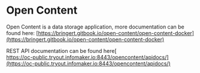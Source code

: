 # Open Content

Open Content is a data storage application, more documentation can be found here: [https://bringert.gitbook.io/open-content/open-content-docker](https://bringert.gitbook.io/open-content/open-content-docker)

REST API documentation can be found here[  
https://oc-public.tryout.infomaker.io:8443/opencontent/apidocs/](https://oc-public.tryout.infomaker.io:8443/opencontent/apidocs/)

